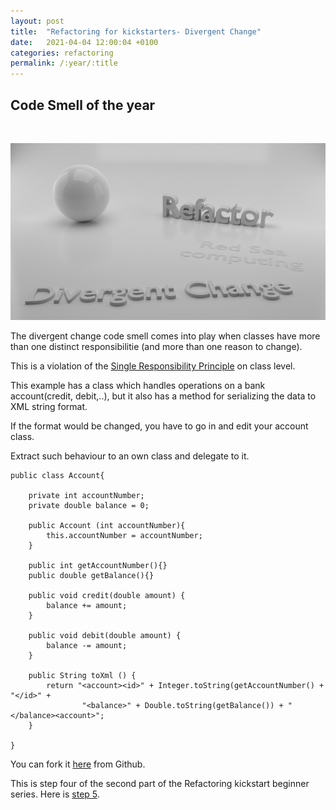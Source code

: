 ```yaml
---
layout: post
title:  "Refactoring for kickstarters- Divergent Change"
date:   2021-04-04 12:00:04 +0100
categories: refactoring
permalink: /:year/:title
---
```


## Code Smell of the year
<br>

![Divergent change](../images/Refactoring/Refactor-divergent-change.png)
<br>

The divergent change code smell comes into play when classes have more than 
one distinct responsibilitie (and more than one reason to change).

This is a violation of the [Single Responsibility Principle](https://en.wikipedia.org/wiki/Single-responsibility_principle) on class level.

This example has a class which handles operations on a bank account(credit, debit,..),
but it also has a method for serializing the data to XML string format.

If the format would be changed, you have to go in and edit your account class.

Extract such behaviour to an own class and delegate to it.

    
    public class Account{
    
        private int accountNumber;
        private double balance = 0;
    
        public Account (int accountNumber){
            this.accountNumber = accountNumber;
        }

        public int getAccountNumber(){}
        public double getBalance(){}
        
        public void credit(double amount) {
            balance += amount;    
        }

        public void debit(double amount) {
            balance -= amount;
        }
        
        public String toXml () {
            return "<account><id>" + Integer.toString(getAccountNumber() + "</id>" +
                    "<balance>" + Double.toString(getBalance()) + "</balance><account>";
        } 

    }


You can fork it [here](https://github.com/redseacomputing/Refactoring_DivergentChange1) from Github.

This is step four of the second part of the Refactoring kickstart beginner series. Here is [step 5](https://redseacomputing.github.io/2021/Refactoring2-5-divergent-change).